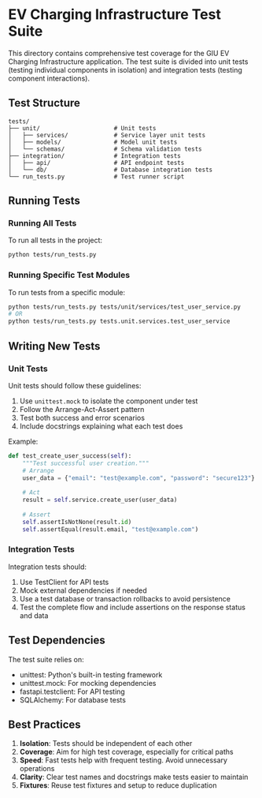 # EV Charging Infrastructure Test Suite

This directory contains comprehensive test coverage for the GIU EV Charging Infrastructure application. The test suite is divided into unit tests (testing individual components in isolation) and integration tests (testing component interactions).

## Test Structure

```
tests/
├── unit/                     # Unit tests
│   ├── services/             # Service layer unit tests
│   ├── models/               # Model unit tests
│   └── schemas/              # Schema validation tests
├── integration/              # Integration tests
│   ├── api/                  # API endpoint tests
│   └── db/                   # Database integration tests
└── run_tests.py              # Test runner script
```

## Running Tests

### Running All Tests

To run all tests in the project:

```bash
python tests/run_tests.py
```

### Running Specific Test Modules

To run tests from a specific module:

```bash
python tests/run_tests.py tests/unit/services/test_user_service.py
# OR
python tests/run_tests.py tests.unit.services.test_user_service
```

## Writing New Tests

### Unit Tests

Unit tests should follow these guidelines:

1. Use `unittest.mock` to isolate the component under test
2. Follow the Arrange-Act-Assert pattern
3. Test both success and error scenarios
4. Include docstrings explaining what each test does

Example:

```python
def test_create_user_success(self):
    """Test successful user creation."""
    # Arrange
    user_data = {"email": "test@example.com", "password": "secure123"}
    
    # Act
    result = self.service.create_user(user_data)
    
    # Assert
    self.assertIsNotNone(result.id)
    self.assertEqual(result.email, "test@example.com")
```

### Integration Tests

Integration tests should:

1. Use TestClient for API tests
2. Mock external dependencies if needed
3. Use a test database or transaction rollbacks to avoid persistence
4. Test the complete flow and include assertions on the response status and data

## Test Dependencies

The test suite relies on:

- unittest: Python's built-in testing framework
- unittest.mock: For mocking dependencies
- fastapi.testclient: For API testing
- SQLAlchemy: For database tests

## Best Practices

1. **Isolation**: Tests should be independent of each other
2. **Coverage**: Aim for high test coverage, especially for critical paths
3. **Speed**: Fast tests help with frequent testing. Avoid unnecessary operations
4. **Clarity**: Clear test names and docstrings make tests easier to maintain
5. **Fixtures**: Reuse test fixtures and setup to reduce duplication 